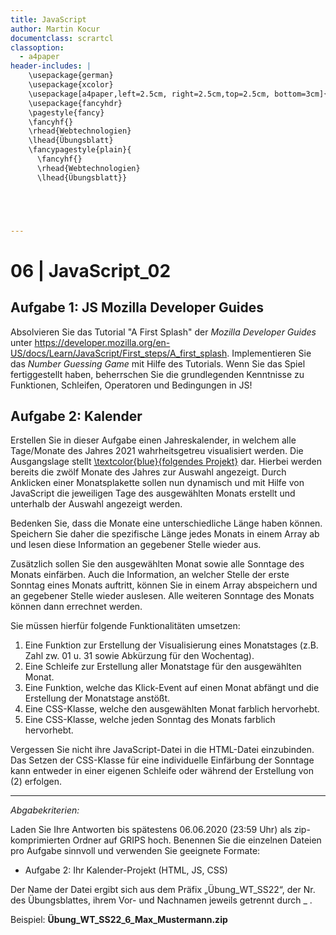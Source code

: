 ```yaml
---
title: JavaScript
author: Martin Kocur
documentclass: scrartcl
classoption:
  - a4paper
header-includes: |
    \usepackage{german} 
	\usepackage{xcolor}
    \usepackage[a4paper,left=2.5cm, right=2.5cm,top=2.5cm, bottom=3cm]{geometry}
    \usepackage{fancyhdr}
    \pagestyle{fancy}
    \fancyhf{}
    \rhead{Webtechnologien}
    \lhead{Übungsblatt}
    \fancypagestyle{plain}{
      \fancyhf{}
      \rhead{Webtechnologien}
      \lhead{Übungsblatt}}





---
```



# 06 | JavaScript_02

## Aufgabe 1: JS Mozilla Developer Guides

Absolvieren Sie das Tutorial "A First Splash" der _Mozilla Developer Guides_ unter https://developer.mozilla.org/en-US/docs/Learn/JavaScript/First_steps/A_first_splash. Implementieren Sie das  _Number Guessing Game_ mit Hilfe des Tutorials.  Wenn Sie das Spiel fertiggestellt haben, beherrschen Sie die grundlegenden Kenntnisse zu Funktionen, Schleifen, Operatoren und Bedingungen in JS!

## Aufgabe 2: Kalender

Erstellen Sie in dieser Aufgabe einen Jahreskalender, in welchem  alle Tage/Monate des Jahres 2021 wahrheitsgetreu visualisiert werden. Die Ausgangslage stellt [\textcolor{blue}{folgendes Projekt}](https://elearning.uni-regensburg.de/mod/resource/view.php?id=1801878) dar. Hierbei werden bereits die zwölf Monate des Jahres zur Auswahl angezeigt. Durch Anklicken einer Monatsplakette sollen nun dynamisch und mit Hilfe von JavaScript die jeweiligen Tage des ausgewählten Monats erstellt und unterhalb der Auswahl angezeigt werden. 

Bedenken Sie, dass die Monate eine unterschiedliche Länge haben können. Speichern Sie daher die spezifische Länge jedes Monats in einem Array ab und lesen diese Information an gegebener Stelle wieder aus. 

Zusätzlich sollen Sie den ausgewählten Monat sowie alle Sonntage des Monats einfärben. Auch die Information, an welcher Stelle der erste Sonntag eines Monats auftritt, können Sie in einem Array abspeichern und an gegebener Stelle wieder auslesen. Alle weiteren Sonntage des Monats können dann errechnet werden.

Sie müssen hierfür folgende Funktionalitäten umsetzen:

1. Eine Funktion zur Erstellung der Visualisierung eines Monatstages (z.B. Zahl zw. 01 u. 31 sowie Abkürzung für den Wochentag).</li>
2. Eine Schleife zur Erstellung aller Monatstage für den ausgewählten Monat.</li>
3. Eine Funktion, welche das Klick-Event auf einen Monat abfängt und die Erstellung der Monatstage anstößt.</li>
4. Eine CSS-Klasse, welche den ausgewählten Monat farblich hervorhebt. </li>
5. Eine CSS-Klasse, welche jeden Sonntag des Monats farblich hervorhebt.</li>



Vergessen Sie nicht ihre JavaScript-Datei in die HTML-Datei einzubinden. Das Setzen der CSS-Klasse für eine individuelle Einfärbung der Sonntage kann entweder in einer eigenen Schleife oder während der Erstellung von (2) erfolgen. 

------

*Abgabekriterien:*

Laden Sie Ihre Antworten bis spätestens 06.06.2020 (23:59 Uhr) als zip-komprimierten Ordner auf GRIPS hoch. Benennen Sie die einzelnen Dateien pro Aufgabe sinnvoll und verwenden Sie geeignete Formate:

- Aufgabe 2: Ihr Kalender-Projekt (HTML, JS, CSS)

Der Name der Datei ergibt sich aus dem Präfix „Übung_WT_SS22“, der Nr. des Übungsblattes, ihrem Vor- und Nachnamen jeweils getrennt durch _ .

 

Beispiel: **Übung_WT_SS22_6_Max_Mustermann.zip**


